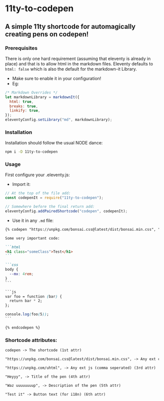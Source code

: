 # 11ty-to-codepen

## A simple 11ty shortcode for automagically creating pens on codepen!

### Prerequisites

There is only one hard requirement (assuming that eleventy is already in place) and that is to allow html in the markdown files.
Eleventy defaults to `html: false` which is also the default for the markdown-it Library.

- Make sure to enable it in your configuration!
- Eg:

```js
/* Markdown Overrides */
let markdownLibrary = markdownIt({
  html: true,
  breaks: true,
  linkify: true,
});
eleventyConfig.setLibrary("md", markdownLibrary);
```

### Installation

Installation should follow the usual NODE dance:

```bash
npm i -D 11ty-to-codepen
```

### Usage

First configure your .eleventy.js:

- Import it:

```js
// At the top of the file add:
const codepenIt = require("11ty-to-codepen");

// Somewhere before the final return add:
eleventyConfig.addPairedShortcode("codepen", codepenIt);
```

- Use it in any `.md` file:

````md
{% codepen "https://unpkg.com/bonsai.css@latest/dist/bonsai.min.css", "https://unpkg.com/uhtml", "Heyyy", "Waz uuuuuuuup", "Test it" %}

Some very important code:

```html
<h1 class="someClass">Test</h1>
```

```css
body {
  --mx: 4rem;
}
```

```js
var foo = function (bar) {
  return bar * 2;
};

console.log(foo(5));
```

{% endcodepen %}
````

### Shortcode attributes:

```md
codepen -> The shortcode (1st attr)

"https://unpkg.com/bonsai.css@latest/dist/bonsai.min.css", -> Any ext css (comma seperated) (2nd attr)

"https://unpkg.com/uhtml", -> Any ext js (comma seperated) (3rd attr)

"Heyyy", -> Title of the pen (4th attr)

"Waz uuuuuuuup", -> Description of the pen (5th attr)

"Test it" -> Button text (for i18n) (6th attr)
```
